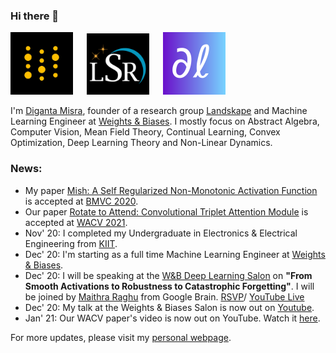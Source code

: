 ### Hi there 👋

<p float="center">
  <img src="wandb.jpg"  width="100"/>
  &emsp;
  <img src="lsr.png"  width="100"/>
  &emsp;
  <img src="png_logo.png"  width="100"/>
</p>

I'm [Diganta Misra](https://digantamisra98.github.io/), founder of a research group [Landskape](https://landskapeai.github.io/) and Machine Learning Engineer at [Weights & Biases](https://www.wandb.com/). I mostly focus on Abstract Algebra, Computer Vision, Mean Field Theory, Continual Learning, Convex Optimization, Deep Learning Theory and Non-Linear Dynamics. 

### News:

- My paper [Mish: A Self Regularized Non-Monotonic Activation Function](https://arxiv.org/abs/1908.08681v3) is accepted at [BMVC 2020](https://bmvc2020.github.io/index.html).
- Our paper [Rotate to Attend: Convolutional Triplet Attention Module](https://arxiv.org/abs/2010.03045) is accepted at [WACV 2021](http://wacv2021.thecvf.com/home).
- Nov' 20: I completed my Undergraduate in Electronics & Electrical Engineering from [KIIT](https://kiit.ac.in/). 
- Dec' 20: I'm starting as a full time Machine Learning Engineer at [Weights & Biases](https://www.wandb.com/).
- Dec' 20: I will be speaking at the [W&B Deep Learning Salon](https://www.youtube.com/playlist?list=PLD80i8An1OEH3ejAj8R8dy74JeSzY8kGt) on **"From Smooth Activations to Robustness to Catastrophic Forgetting"**. I will be joined by [Maithra Raghu](https://maithraraghu.com/) from Google Brain. [RSVP](https://us02web.zoom.us/webinar/register/WN_l_YBGNTWTOKwoDUi5ju6qA)/ [YouTube Live](https://www.youtube.com/watch?v=ugQF9BpGZvE&feature=youtu.be)
- Dec' 20: My talk at the Weights & Biases Salon is now out on [Youtube](https://www.youtube.com/watch?v=1U-7TWysqIg).
- Jan' 21: Our WACV paper's video is now out on YouTube. Watch it [here](https://www.youtube.com/watch?v=ZW9_2bNF1zo&ab_channel=ComputerVisionFoundationVideos).  
  
For more updates, please visit my [personal webpage](https://digantamisra98.github.io/). 
